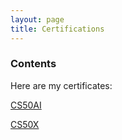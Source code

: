 ```yaml
---
layout: page
title: Certifications
---
```


### Contents

<p>Here are my certificates:</p>

[CS50AI](/certifications/CS50AI.pdf)

[CS50X](/certifications/CS50X.pdf)

